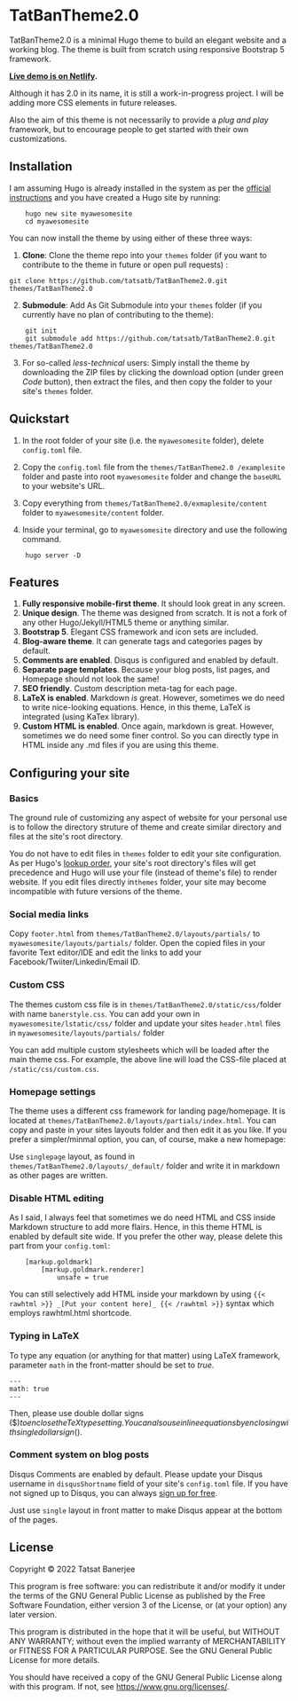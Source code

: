 # TatBanTheme2.0 

TatBanTheme2.0 is a minimal Hugo theme to build an elegant website and a working blog. The theme is built from scratch using responsive Bootstrap 5 framework.

**[Live demo is on Netlify](https://tatbanthemedemo.netlify.app/).**

Although it has 2.0 in its name, it is still a work-in-progress project. I will be adding more CSS elements in future releases.

Also the aim of this theme is not necessarily to provide a _plug and play_ framework, but to encourage people to get started with their own customizations. 


## Installation 

I am assuming Hugo is already installed in the system  as per the [official instructions](https://gohugo.io/getting-started/installing/) and you have created a Hugo site by running:

```shell
    hugo new site myawesomesite 
    cd myawesomesite
```

You can now install the theme by using either of these three ways:

1. **Clone**: Clone the theme repo into your `themes` folder (if you want to contribute to the theme in future or open pull requests) : 

```shell
git clone https://github.com/tatsatb/TatBanTheme2.0.git themes/TatBanTheme2.0
```

2. **Submodule**: Add As Git Submodule into your `themes` folder (if you currently have no plan of contributing to the theme):

```shell
    git init
    git submodule add https://github.com/tatsatb/TatBanTheme2.0.git themes/TatBanTheme2.0
```

3. For so-called _less-technical_ users: Simply install the theme by downloading the ZIP files by clicking the download option (under green _Code_ button), then extract the files, and then copy the folder to your site's `themes` folder. 




## Quickstart

1. In the root folder of your site (i.e. the `myawesomesite` folder), delete `config.toml` file. 

2. Copy the `config.toml` file from the `themes/TatBanTheme2.0 /examplesite` folder and paste into root `myawesomesite` folder and change the `baseURL` to your website's URL. 

3. Copy everything from `themes/TatBanTheme2.0/exmaplesite/content` folder to `myawesomesite/content` folder. 

4. Inside your terminal, go to `myawesomesite` directory and use the following command. 


```shell
    hugo server -D
```



## Features 

1. **Fully responsive mobile-first theme**. It should look great in any screen. 
2. **Unique design**. The theme was designed from scratch. It is not a fork of any other Hugo/Jekyll/HTML5 theme or anything similar. 
3. **Bootstrap 5**. Elegant CSS framework and icon sets are included. 
4. **Blog-aware theme**. It can generate tags and categories pages by default.
5. **Comments are enabled**. Disqus is configured and enabled by default. 
6. **Separate page templates**. Because your blog posts, list pages, and Homepage should not look the same!
7. **SEO friendly**. Custom description meta-tag for each page.
8. **LaTeX is enabled**. Markdown _is_ great. However, sometimes we do need to write nice-looking equations. Hence, in this theme, LaTeX is integrated (using KaTex library).
9. **Custom HTML is enabled**. Once again, markdown is great. However, sometimes we do need some finer control. So you can directly type in HTML inside any .md files if you are using this theme. 


## Configuring your site

### Basics

The ground rule of customizing any aspect of website for your personal use is to follow the directory struture of theme and create similar directory and files at the site's root directory. 

You do not have to edit files in `themes` folder to edit your site configuration. As per Hugo's [lookup order](https://gohugo.io/templates/lookup-order/), your site's root directory's files will get precedence and Hugo will use your file (instead of theme's file) to render website. If you edit files directly in`themes` folder, your site may become incompatible with future versions of the theme. 


### Social media links

Copy `footer.html` from `themes/TatBanTheme2.0/layouts/partials/` to `myawesomesite/layouts/partials/` folder. Open the copied files in your favorite Text editor/IDE and edit the links to add your Facebook/Twiiter/Linkedin/Email ID. 

 
 
### Custom CSS

The themes custom css file is in `themes/TatBanTheme2.0/static/css/`folder with name `banerstyle.css`. You can add your own in `myawesomesite/lstatic/css/` folder and update your sites `header.html` files in `myawesomesite/layouts/partials/` folder


You can add multiple custom stylesheets which will be loaded after the main theme css.
For example, the above line will load the CSS-file placed at `/static/css/custom.css`.



### Homepage settings

The theme uses a different css framework for landing page/homepage. It is located at `themes/TatBanTheme2.0/layouts/partials/index.html`. You can copy and paste in your sites layouts folder and then edit it as you like. If you prefer a simpler/minmal option, you can, of course, make a new homepage: 

Use `singlepage` layout, as found in `themes/TatBanTheme2.0/layouts/_default/` folder and write it in markdown as other pages are written.



### Disable HTML  editing  

As I said, I always feel that sometimes we do need HTML and CSS inside Markdown structure to add more flairs. Hence, in this theme HTML is enabled by default site wide. If you prefer the other way, please delete this part from your `config.toml`: 

```[markup]
    [markup.goldmark]
        [markup.goldmark.renderer]
            unsafe = true
```

You can still selectively add HTML inside your markdown by using `{{< rawhtml >}} _[Put your content here]_ {{< /rawhtml >}}` syntax which employs rawhtml.html shortcode.  


### Typing in LaTeX

To type any equation (or anything for that matter) using LaTeX framework, parameter ````math```` in the front-matter should be set to _true_. 


```shell
---
math: true
---
```

Then, please use double dollar signs ($$) to enclose the TeX typesetting. You can also use inline equations by enclosing with single dollar sign ($).


### Comment system on blog posts

Disqus Comments are enabled by default. Please  update your Disqus username in `disqusShortname` field of your site's `config.toml` file. If you have not signed up to Disqus, you can always [sign up for free](https://disqus.com/profile/signup/).

Just use `single` layout in front matter to make Disqus appear at the bottom of the pages. 


## License 

Copyright © 2022 Tatsat Banerjee

This program is free software: you can redistribute it and/or modify it under the terms of the GNU General Public License as published by the Free Software Foundation, either version 3 of the License, or (at your option) any later version.

This program is distributed in the hope that it will be useful, but WITHOUT ANY WARRANTY; without even the implied warranty of MERCHANTABILITY or FITNESS FOR A PARTICULAR PURPOSE. See the GNU General Public License for more details.

You should have received a copy of the GNU General Public License along with this program. If not, see <https://www.gnu.org/licenses/>. 

 
